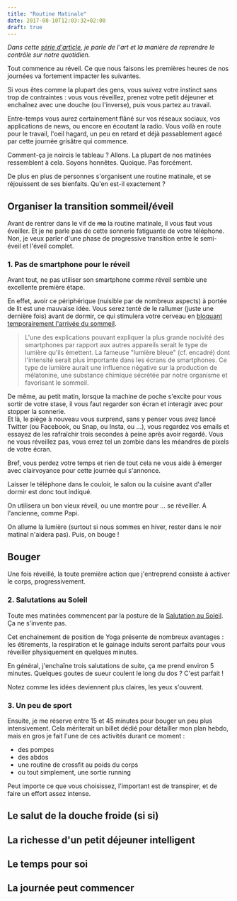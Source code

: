 ```yaml
---
title: "Routine Matinale"
date: 2017-08-10T12:03:32+02:00
draft: true
---
```


*Dans cette [série d'article](/posts/2017/reagir-ou-agir-l-enjeu-de-notre-quotidien/), je parle de l'art et la manière de reprendre le contrôle sur notre quotidien.*

Tout commence au réveil. Ce que nous faisons les premières heures de nos journées va fortement impacter les suivantes.

Si vous êtes comme la plupart des gens, vous suivez votre instinct sans trop de contraintes : vous vous réveillez, prenez votre petit déjeuner et enchaînez avec une douche (ou l'inverse), puis vous partez au travail.

Entre-temps vous aurez certainement flâné sur vos réseaux sociaux, vos applications de news, ou encore en écoutant la radio. Vous voilà en route pour le travail, l'oeil hagard, un peu en retard et déjà passablement agacé par cette journée grisâtre qui commence.

Comment-ça je noircis le tableau ? Allons. La plupart de nos matinées ressemblent à cela. Soyons honnêtes. Quoique. Pas forcément.

De plus en plus de personnes s'organisent une routine matinale, et se réjouissent de ses bienfaits. Qu'en est-il exactement ?

## Organiser la transition sommeil/éveil

Avant de rentrer dans le vif de ~~ma~~ la routine matinale, il vous faut vous éveiller. Et je ne parle pas de cette sonnerie fatiguante de votre téléphone. Non, je veux parler d'une phase de progressive transition entre le semi-éveil et l'éveil complet.

### 1. Pas de smartphone pour le réveil

Avant tout, ne pas utiliser son smartphone comme réveil semble une excellente première étape.

En effet, avoir ce périphérique (nuisible par de nombreux aspects) à portée de lit est une mauvaise idée. Vous serez tenté de le rallumer (juste une dernière fois) avant de dormir, ce qui stimulera votre cerveau en [bloquant temporairement l'arrivée du sommeil](https://www.sciencesetavenir.fr/sante/sommeil-l-effet-nefaste-des-smartphones_13050).

> L'une des explications pouvant expliquer la plus grande nocivité des smartphones par rapport aux autres appareils serait le type de lumière qu'ils émettent. La fameuse "lumière bleue" (cf. encadré) dont l'intensité serait plus importante dans les écrans de smartphones. Ce type de lumière aurait une influence négative sur la production de mélatonine, une substance chimique sécrétée par notre organisme et favorisant le sommeil.

De même, au petit matin, lorsque la machine de poche s'excite pour vous sortir de votre stase, il vous faut regarder son écran et interagir avec pour stopper la sonnerie. <br>
Et là, le piège à nouveau vous surprend, sans y penser vous avez lancé Twitter (ou Facebook, ou Snap, ou Insta, ou ...), vous regardez vos emails et essayez de les rafraîchir trois secondes à peine après avoir regardé. Vous ne vous réveillez pas, vous errez tel un zombie dans les méandres de pixels de votre écran.

Bref, vous perdez votre temps et rien de tout cela ne vous aide à émerger avec clairvoyance pour cette journée qui s'annonce.

Laisser le téléphone dans le couloir, le salon ou la cuisine avant d'aller dormir est donc tout indiqué.

On utilisera un bon vieux réveil, ou une montre pour ... se réveiller. A l'ancienne, comme Papi.

On allume la lumière (surtout si nous sommes en hiver, rester dans le noir matinal n'aidera pas). Puis, on bouge !

## Bouger

Une fois réveillé, la toute première action que j'entreprend consiste à activer le corps, progressivement.

### 2. Salutations au Soleil

Toute mes matinées commencent par la posture de la [Salutation au Soleil](https://fr.wikipedia.org/wiki/Salutation_au_Soleil). Ça ne s'invente pas.

Cet enchainement de position de Yoga présente de nombreux avantages : les étirements, la respiration et le gainage induits seront parfaits pour vous réveiller physiquement en quelques minutes.

En général, j'enchaîne trois salutations de suite, ça me prend environ 5 minutes. Quelques goutes de sueur coulent le long du dos ? C'est parfait !

Notez comme les idées deviennent plus claires, les yeux s'ouvrent.

### 3. Un peu de sport

Ensuite, je me réserve entre 15 et 45 minutes pour bouger un peu plus intensivement. Cela mériterait un billet dédié pour détailler mon plan hebdo, mais en gros je fait l'une de ces activités durant ce moment :
  - des pompes
  - des abdos
  - une routine de crossfit au poids du corps
  - ou tout simplement, une sortie running

Peut importe ce que vous choisissez, l'important est de transpirer, et de faire un effort assez intense.

## Le salut de la douche froide (si si)

## La richesse d'un petit déjeuner intelligent

## Le temps pour soi

## La journée peut commencer
